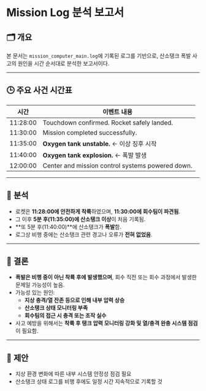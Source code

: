 # Mission Log 분석 보고서

## 🗂 개요

본 문서는 `mission_computer_main.log`에 기록된 로그를 기반으로, 산소탱크 폭발 사고의 원인을 시간 순서대로 분석한 보고서이다.

---

## 🕒 주요 사건 시간표

| 시간             | 이벤트 내용                                         |
|------------------|----------------------------------------------------|
| 11:28:00         | Touchdown confirmed. Rocket safely landed.         |
| 11:30:00         | Mission completed successfully.                    |
| 11:35:00         | **Oxygen tank unstable.** ← 이상 징후 시작        |
| 11:40:00         | **Oxygen tank explosion.** ← 폭발 발생            |
| 12:00:00         | Center and mission control systems powered down.   |

---

## 🧪 분석

- 로켓은 **11:28:00에 안전하게 착륙**하였으며, **11:30:00에 회수팀이 파견됨**.
- 그 이후 **5분 후(11:35:00)에 산소탱크 이상**이 처음 기록됨.
- **또 5분 후(11:40:00)**에 산소탱크가 **폭발**함.
- 로그상 비행 중에는 산소탱크 관련 경고나 오류가 **전혀 없었음**.

---

## 🧾 결론

- **폭발은 비행 중이 아닌 착륙 후에 발생했으며**, 회수 직전 또는 회수 과정에서 발생한 문제일 가능성이 높음.
- 가능성 있는 원인:
  - **지상 충격/열 잔존 등으로 인해 내부 압력 상승**
  - **산소탱크 상태 모니터링 부족**
  - **회수팀의 접근 시 충격 또는 조작 실수**
- 사고 예방을 위해서는 **착륙 후 탱크 압력 모니터링 강화 및 열/충격 완충 시스템 점검**이 필요함.

---

## 📝 제안

- 지상 환경 변화에 따른 내부 시스템 안정성 점검 필요
- 산소탱크 상태 로그를 비행 후에도 일정 시간 지속적으로 기록할 것
